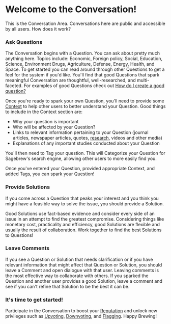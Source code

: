 # Welcome to the Conversation! #
This is the Conversation Area. Conversations here are public
and accessible by all users. How does it work?

### Ask Questions ###
The Conversation begins with a Question. You can ask about
pretty much anything here. Topics include: Economic,
Foreign policy, Social, Education, Science, Environment
Drugs, Agriculture, Defense, Energy, Health, and Space. To get started you can read around
through other Questions to get a feel for the system if you'd
like. You'll find that good Questions that spark meaningful Conversation
are thoughtful, well-researched, and multi-faceted.
For examples of good Questions check out [How do I create a
good question?][1]

Once you're ready to spark your own Question, you'll need to
provide some [Context][7] to help other users to better understand
your Question. Good things to include in the Context section are:

- Why your question is important
- Who will be affected by your Question?
- Links to relevant information pertaining to your Question (journal
  articles, newspaper articles, quotes, [research][2], videos and other media)
- Explanations of any important studies conducted about your
  Question

You'll then need to Tag your question. This will Categorize your Question 
for Sagebrew's search engine, allowing other users to more easily find you.

Once you've entered your Question, provided appropriate Context,
and added Tags, you can spark your Question!

### Provide Solutions ###
If you come across a Question that peaks your interest and
you think you might have a feasible way to solve the issue,
you should provide a Solution.

Good Solutions use fact-based evidence and consider every side
of an issue in an attempt to find the greatest compromise.
Considering things like monetary cost, practicality and efficiency,
good Solutions are flexible and usually the result of collaboration.
Work together to find the best Solutions to Questions!

### Leave Comments ###
If you see a Question or Solution that needs clarification
or if you have relevant information that might affect that Question or
Solution, you should leave a Comment and open dialogue with that user.
Leaving comments is the most effective way to collaborate with others.
If you sparked the Question and another user provides a good Solution, leave
a comment and see if you can't refine that Solution to be the best it
can be.

### It's time to get started! ###
Participate in the Conversation to boost
your [Reputation][3] and unlock new privileges such as [Upvoting][4], [Downvoting][5],
and [Flagging][6]. Happy Brewing!


[1]: /help/questions/good_question/
[2]: /help/conversation/research/
[3]: /help/reputation/
[4]: /help/privileges/upvoting/
[5]: /help/privileges/downvoting/
[6]: /help/privileges/flagging/
[7]: /help/questions/context/